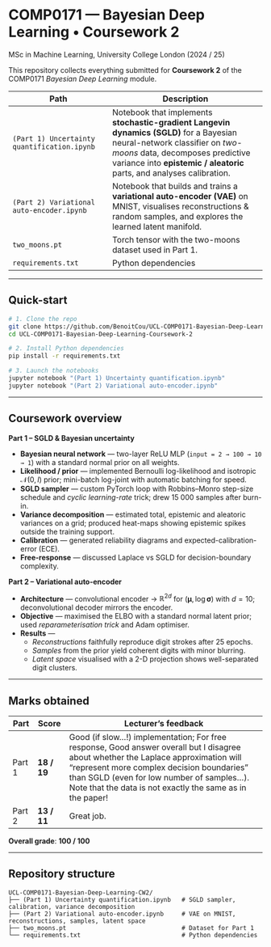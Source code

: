 # COMP0171 — Bayesian Deep Learning • Coursework 2  
MSc in Machine Learning, University College London (2024 / 25)

This repository collects everything submitted for **Coursework 2** of the COMP0171 *Bayesian Deep Learning* module.

| Path | Description |
| --- | --- |
| `(Part 1) Uncertainty quantification.ipynb` | Notebook that implements **stochastic-gradient Langevin dynamics (SGLD)** for a Bayesian neural-network classifier on *two-moons* data, decomposes predictive variance into **epistemic / aleatoric** parts, and analyses calibration. |
| `(Part 2) Variational auto-encoder.ipynb` | Notebook that builds and trains a **variational auto-encoder (VAE)** on MNIST, visualises reconstructions & random samples, and explores the learned latent manifold. |
| `two_moons.pt` | Torch tensor with the two-moons dataset used in Part 1. |
| `requirements.txt` | Python dependencies |

---

## Quick-start

```bash
# 1. Clone the repo
git clone https://github.com/BenoitCou/UCL-COMP0171-Bayesian-Deep-Learning-Coursework-2
cd UCL-COMP0171-Bayesian-Deep-Learning-Coursework-2

# 2. Install Python dependencies
pip install -r requirements.txt

# 3. Launch the notebooks
jupyter notebook "(Part 1) Uncertainty quantification.ipynb"
jupyter notebook "(Part 2) Variational auto-encoder.ipynb"
```

---

## Coursework overview

**Part 1 – SGLD & Bayesian uncertainty**

- **Bayesian neural network** — two-layer ReLU MLP (`input = 2 → 100 → 10 → 1`) with a standard normal prior on all weights.  
- **Likelihood / prior** — implemented Bernoulli log-likelihood and isotropic $\mathcal N(0,I)$ prior; mini-batch log-joint with automatic batching for speed.  
- **SGLD sampler** — custom PyTorch loop with Robbins–Monro step-size schedule and *cyclic learning-rate* trick; drew 15 000 samples after burn-in.  
- **Variance decomposition** — estimated total, epistemic and aleatoric variances on a grid; produced heat-maps showing epistemic spikes outside the training support.  
- **Calibration** — generated reliability diagrams and expected-calibration-error (ECE).  
- **Free-response** — discussed Laplace vs SGLD for decision-boundary complexity.  

**Part 2 – Variational auto-encoder**

- **Architecture** — convolutional encoder → $\mathbb R^{2d}$ for $(\boldsymbol\mu,\log\boldsymbol\sigma)$ with $d = 10$; deconvolutional decoder mirrors the encoder.  
- **Objective** — maximised the ELBO with a standard normal latent prior; used *reparameterisation trick* and Adam optimiser.  
- **Results** —  
  - *Reconstructions* faithfully reproduce digit strokes after 25 epochs.  
  - *Samples* from the prior yield coherent digits with minor blurring.  
  - *Latent space* visualised with a 2-D projection shows well-separated digit clusters.  
---

## Marks obtained

| Part | Score | Lecturer’s feedback |
| --- | --- | --- |
| Part 1 | **18 / 19** | Good (if slow…!) implementation; For free response, Good answer overall but I disagree about whether the Laplace approximation will “represent more complex decision boundaries” than SGLD (even for low number of samples…). Note that the data is not exactly the same as in the paper!  |
| Part 2 | **13 / 11** | Great job. |

**Overall grade**: **100 / 100**

---

## Repository structure

```text
UCL-COMP0171-Bayesian-Deep-Learning-CW2/
├── (Part 1) Uncertainty quantification.ipynb   # SGLD sampler, calibration, variance decomposition
├── (Part 2) Variational auto-encoder.ipynb     # VAE on MNIST, reconstructions, samples, latent space
├── two_moons.pt                                # Dataset for Part 1
└── requirements.txt                            # Python dependencies
```
